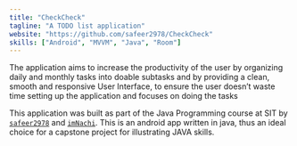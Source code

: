 ```yaml
---
title: "CheckCheck"
tagline: "A TODO list application"
website: "https://github.com/safeer2978/CheckCheck"
skills: ["Android", "MVVM", "Java", "Room"]
---
```


The application aims to increase the productivity of the user by organizing daily and monthly tasks into doable subtasks and by providing a clean, smooth and responsive User Interface, to ensure the user doesn’t waste time setting up the application and focuses on doing the tasks

This application was built as part of the Java Programming course at SIT by [`safeer2978`](https://github.com/safeer2978) and [`imNachi`](https://github.com/imNachi). This is an android app written in java, thus an ideal choice for a capstone project for illustrating JAVA skills.
